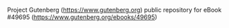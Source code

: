 Project Gutenberg (https://www.gutenberg.org) public repository for eBook #49695 (https://www.gutenberg.org/ebooks/49695)
